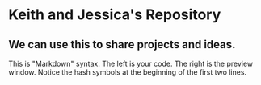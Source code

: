 # Keith and Jessica's Repository
## We can use this to share projects and ideas.
This is "Markdown" syntax.
The left is your code. The right is the preview window.
Notice the hash symbols at the beginning of the first two lines.
